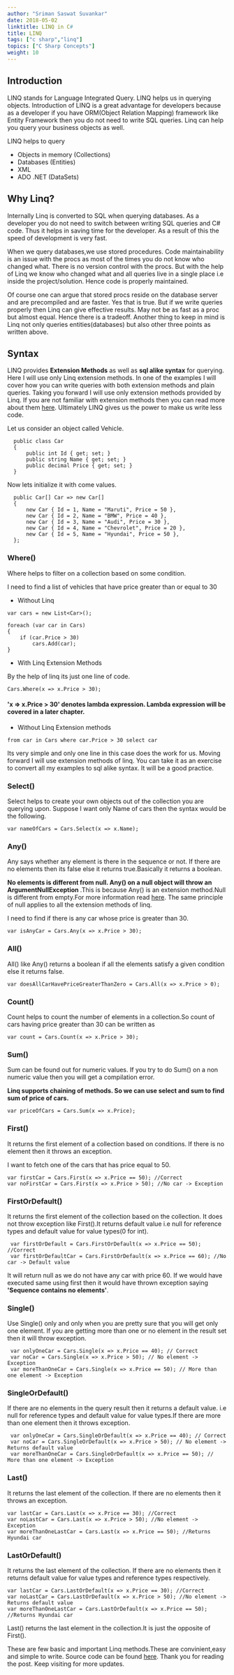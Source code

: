 ```yaml
---
author: "Sriman Saswat Suvankar"
date: 2018-05-02
linktitle: LINQ in C#
title: LINQ
tags: ["c sharp","linq"]
topics: ["C Sharp Concepts"]
weight: 10
---
```


## Introduction

LINQ stands for Language Integrated Query. LINQ helps us in querying objects. Introduction of LINQ is a great advantage for developers because as a developer
if you have ORM(Object Relation Mapping) framework like Entity Framework then you do not need to write SQL queries. Linq can help you query your business objects as well.

LINQ helps to query 

* Objects in memory (Collections)
* Databases (Entities)
* XML
* ADO .NET (DataSets)

## Why Linq?

Internally Linq is converted to SQL when querying databases. As a developer you do not need to switch between writing SQL queries and C# code. Thus it helps in saving time for the developer.
As a result of this the speed of development is very fast. 

When we query databases,we use stored procedures. Code maintainability is an issue with the procs as most of the times you do not know who changed what. There is no version control with the procs. But with the help of Linq we know who changed what and all queries live in a single place i.e inside the project/solution. 
Hence code is properly maintained.

Of course one can argue that stored procs reside on the database server and are precompiled and are faster. Yes that is true. But if we write queries properly then Linq can give effective results. May not be as fast as a proc but almost equal. Hence there is a tradeoff.
Another thing to keep in mind is Linq not only queries entities(databases) but also other three points as written above.

## Syntax

LINQ provides <b>Extension Methods</b> as well as <b>sql alike syntax</b> for querying. Here I will use only Linq extension methods. In one of the examples I will cover how you can write queries with both extension methods and plain queries. Taking you forward I will use only extension methods provided by Linq.
If you are not familiar with extension methods then you can read more about them <a href="/post/how-to-use-extension-methods-in-c-sharp/" target="_blank">here</a>. Ultimately LINQ gives us the power to make us write less code.

Let us consider an object called Vehicle.

`````
  public class Car
  {
      public int Id { get; set; }
      public string Name { get; set; }
      public decimal Price { get; set; }
  }
 `````
 
 Now lets initialize it with come values.
 
 `````
   public Car[] Car => new Car[]
   {
       new Car { Id = 1, Name = "Maruti", Price = 50 },
       new Car { Id = 2, Name = "BMW", Price = 40 },
       new Car { Id = 3, Name = "Audi", Price = 30 },
       new Car { Id = 4, Name = "Chevrolet", Price = 20 },
       new Car { Id = 5, Name = "Hyundai", Price = 50 },
   };
 `````

### Where()
 
 Where helps to filter on a collection based on some condition.
 
 I need to find a list of vehicles that have price greater than or equal to 30
 
 * Without Linq
 
 `````
 var cars = new List<Car>();

 foreach (var car in Cars)
 {
     if (car.Price > 30)
         cars.Add(car);
 }
 `````
 
 * With Linq Extension Methods
 
 By the help of linq its just one line of code.
 
 `````
 Cars.Where(x => x.Price > 30); 
 `````
#### 'x => x.Price > 30' denotes lambda expression. Lambda expression will be covered in a later chapter.
 
 * Without Linq Extension methods
 
 `````
 from car in Cars where car.Price > 30 select car
 `````
 
Its very simple and only one line in this case does the work for us. Moving forward I will use extension methods of linq. You can take it as an exercise to convert all my examples to sql alike syntax. It will be a good practice.

### Select()

Select helps to create your own objects out of the collection you are querying upon. Suppose I want only Name of cars then the syntax would be the following.

`````
var nameOfCars = Cars.Select(x => x.Name);
`````

### Any()

Any says whether any element is there in the sequence or not. If there are no elements then its false else it returns true.Basically it returns a boolean.

<b> No elements is different from null. Any() on a null object will throw an ArgumentNullException </b>.This is because Any() is an extension method.Null is different from empty.For more information read <a href ="https://stackoverflow.com/questions/11538243/why-doesnt-any-work-on-a-c-sharp-null-object" target="_blank">here</a>.
The same principle of null applies to all the extension methods of linq.

I need to find if there is any car whose price is greater than 30.
 
`````
var isAnyCar = Cars.Any(x => x.Price > 30);
`````
 
### All()
 
All() like Any() returns a boolean if all the elements satisfy a given condition else it returns false.

`````
var doesAllCarHavePriceGreaterThanZero = Cars.All(x => x.Price > 0);
`````

### Count()

Count helps to count the number of elements in a collection.So count of cars having price greater than 30 can be written as

`````
var count = Cars.Count(x => x.Price > 30);
`````

### Sum()

Sum can be found out for numeric values. If you try to do Sum() on a non numeric value then you will get a compilation error.

<b>Linq supports chaining of methods. So we can use select and sum to find sum of price of cars.</b>

`````
var priceOfCars = Cars.Sum(x => x.Price);
`````

### First()

It returns the first element of a collection based on conditions. If there is no element then it throws an exception.

I want to fetch one of the cars that has price equal to 50. 

`````
var firstCar = Cars.First(x => x.Price == 50); //Correct
var noFirstCar = Cars.First(x => x.Price > 50); //No car -> Exception
`````

### FirstOrDefault()

It returns the first element of the collection based on the collection. It does not throw exception like First().It returns default value i.e null for reference types and default value for value types(0 for int).

`````
 var firstOrDefault = Cars.FirstOrDefault(x => x.Price == 50); //Correct
 var firstOrDefaultCar = Cars.FirstOrDefault(x => x.Price == 60); //No car -> Default value
`````

It will return null as we do not have any car with price 60. If we would have executed same using first then it would have thrown exception saying <b>'Sequence contains no elements'</b>. 

### Single()

Use Single() only and only when you are pretty sure that you will get only one element. If you are getting more than one or no element in the result set then it will throw exception.

`````
 var onlyOneCar = Cars.Single(x => x.Price == 40); // Correct
 var noCar = Cars.Single(x => x.Price > 50); // No element -> Exception
 var moreThanOneCar = Cars.Single(x => x.Price == 50); // More than one element -> Exception 
`````  

### SingleOrDefault()

If there are no elements in the query result then it returns a default value. i.e null for reference types and default value for value types.If there are more than one element then it throws exception.

`````
 var onlyOneCar = Cars.SingleOrDefault(x => x.Price == 40); // Correct
 var noCar = Cars.SingleOrDefault(x => x.Price > 50); // No element -> Returns default value 
 var moreThanOneCar = Cars.SingleOrDefault(x => x.Price == 50); // More than one element -> Exception 
`````

### Last()

It returns the last element of the collection. If there are no elements then it throws an exception.

`````
var lastCar = Cars.Last(x => x.Price == 30); //Correct
var noLastCar = Cars.Last(x => x.Price > 50); //No element -> Exception
var moreThanOneLastCar = Cars.Last(x => x.Price == 50); //Returns Hyundai car
`````

### LastOrDefault()

It returns the last element of the collection. If there are no elements then it returns default value for value types and reference types respectively.

`````
var lastCar = Cars.LastOrDefault(x => x.Price == 30); //Correct
var noLastCar = Cars.LastOrDefault(x => x.Price > 50); //No element -> Returns default value
var moreThanOneLastCar = Cars.LastOrDefault(x => x.Price == 50); //Returns Hyundai car
`````

Last() returns the last element in the collection.It is just the opposite of First().

These are few basic and important Linq methods.These are convinient,easy and simple to write. Source code can be found <a href="https://github.com/srimans/BlogExamples" target="_blank">here</a>. Thank you for reading the post. Keep visiting for more updates.


 
